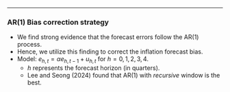 
---

### AR(1) Bias correction strategy
- We find strong evidence that the forecast errors follow the AR(1) process.
- Hence, we utilize this finding to correct the inflation forecast bias.
- Model: $e_{h,t}=\alpha e_{h,t-1}+u_{h,t}$ for $h=0,1,2,3,4$. 
  - $h$ represents the forecast horizon (in quarters).
  - Lee and Seong (2024) found that AR(1) with *recursive* window is the best.
  
